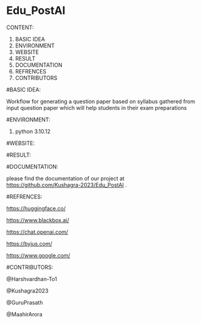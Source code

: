 # Edu_PostAI
CONTENT:
1. BASIC IDEA
2. ENVIRONMENT
3. WEBSITE
4. RESULT
5. DOCUMENTATION
6. REFRENCES
7. CONTRIBUTORS


#BASIC IDEA:

Workflow for generating a question paper based on syllabus gathered from input question paper which will help students in their exam preparations


#ENVIRONMENT:

1. python 3.10.12


#WEBSITE:


#RESULT:


#DOCUMENTATION:

please find the documentation of our project at https://github.com/Kushagra-2023/Edu_PostAI .


#REFRENCES:

https://huggingface.co/

https://www.blackbox.ai/ 

https://chat.openai.com/

https://byjus.com/

https://www.google.com/

#CONTRIBUTORS:

@Harshvardhan-To1

@Kushagra2023

@GuruPrasath

@MaahirArora

